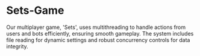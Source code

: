 # Sets-Game
Our multiplayer game, 'Sets', uses multithreading to handle actions from users and bots efficiently, ensuring smooth gameplay. The system includes file reading for dynamic settings and robust concurrency controls for data integrity.
